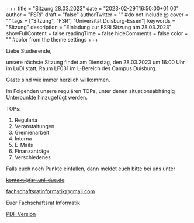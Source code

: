 +++ 
title = "Sitzung 28.03.2023" 
date = "2023-02-29T16:50:00+01:00" 
author = "FSRi" 
draft = "false" 
authorTwitter = "" #do not include @ 
cover = "" 
tags = ["Sitzung", "FSR", "Universität Duisburg-Essen"] 
keywords = "Sitzung" 
description = "Einladung zur FSRi Sitzung am 28.03.2023" 
showFullContent = false 
readingTime = false 
hideComments = false 
color = "" #color from the theme settings 
+++

Liebe Studierende,

unsere nächste Sitzung findet am Dienstag, den 28.03.2023 um 16:00 Uhr im LuDi statt,
Raum LF031 im L-Bereich des Campus Duisburg.

Gäste sind wie immer herzlich willkommen.

Im Folgenden unsere regulären TOPs, unter denen situationsabhängig Unterpunkte
hinzugefügt werden.

TOPs:

1. Regularia
2. Veranstaltungen
3. Gremienarbeit
4. Interna
5. E-Mails
6. Finanzanträge
7. Verschiedenes

Falls euch noch Punkte einfallen, dann meldet euch bitte bei uns unter

~~kontakt@fsri.uni-due.de~~  

fachschaftsratinformatik@gmail.com

Euer Fachschaftsrat Informatik

[PDF Version](/einladung_2023_03_28.pdf)
